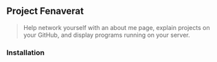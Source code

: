## Project Fenaverat
> Help network yourself with an about me page, explain projects on your GitHub, and display programs running on your server.

### Installation
```

```
